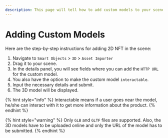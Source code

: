 ```yaml
---
description: This page will tell how to add custom models to your scene.
---
```


# Adding Custom Models

Here are the step-by-step instructions for adding 2D NFT in the scene:

1. Navigate to `Smart Objects` > `3D` > `Asset Importer`
2. Drag it to your scene.
3. In the details panel, you will see fields where you can add the `HTTP URL` for the custom model.
4. You also have the option to make the custom model `interactable`.&#x20;
5. Input the necessary details and submit.
6. The 3D model will be displayed.

{% hint style="info" %}
Interactable means if a user goes near the model, he/she can interact with it to get more information about the product.
{% endhint %}

{% hint style="warning" %}
Only `GLB` and `GLTF` files are supported. Also, the 3D models have to be uploaded online and only the URL of the model has to be submitted.
{% endhint %}
